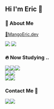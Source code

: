   
## Hi I'm Eric 👋

### 📄 About Me

<a href="https://mangoeric.dev/" target="_blank">🥭MangoEric.dev</a> <p/>
<a href="https://just09.tistory.com/"><img src="https://img.shields.io/badge/-Blog-%23F7DF1E?style=flat&logo=tistory&logoColor=white&color=000000"/></a>
<a href="https://www.youtube.com/@ericko2875"><img src="https://img.shields.io/badge/-YT-%23F7DF1E?style=flat&logo=youtube&logoColor=white&color=FF0000"/></a>

### 🔥 Now Studying ..

<div style="display: flex;">
  <img src="https://img.shields.io/badge/-Elixir-%23F7DF1E?style=flat&logo=elixir&logoColor=white&color=4B275F" />
  <img src="https://img.shields.io/badge/-JAVASCRIPT-%23F7DF1E?style=flat&logo=javascript&logoColor=white&color=f2df3a" />
  <img src="https://img.shields.io/badge/-TypeScript-%23F7DF1E?style=flat&logo=typescript&logoColor=white&color=3178C6" />  
</div>
<div style="display: flex;">
  <img src="https://img.shields.io/badge/-React-%23F7DF1E?style=flat&logo=react&logoColor=white&color=61DAFB" />
  <img src="https://img.shields.io/badge/-Vue.js-%23F7DF1E?style=flat&logo=vuedotjs&logoColor=white&color=4FC08D" />
</div>
<div style="display: flex;">
  <img src="https://img.shields.io/badge/-Phoenix-%23F7DF1E?style=flat&logo=phoenixframework&logoColor=white&color=FD4F00" />
  <img src="https://img.shields.io/badge/-Node.js-%23F7DF1E?style=flat&logo=nodedotjs&logoColor=white&color=5FA04E" />
</div>

### Contact Me 📮
<div style="display: flex;">
  <a href="mailto:fgh1937@yahoo.com"><img src="https://img.shields.io/badge/Email-fgh1937@yahoo.com-%23F7DF1E?style=social&logoColor=005FF9&color=005FF9" ></a>
  <a href=https://www.instagram.com/jong._.0/" target="_blank"><img src="https://img.shields.io/badge/-Jong._.0-%23F7DF1E?style=flat&logo=instagram&logoColor=white&color=E4405F" /></a>
</div>
